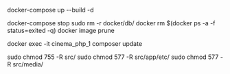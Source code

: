 docker-compose up --build -d

docker-compose stop
sudo rm -r docker/db/
docker rm $(docker ps -a -f status=exited -q)
docker image prune

docker exec -it cinema_php_1 composer update

sudo chmod 755 -R src/
sudo chmod 577 -R src/app/etc/
sudo chmod 577 -R src/media/
